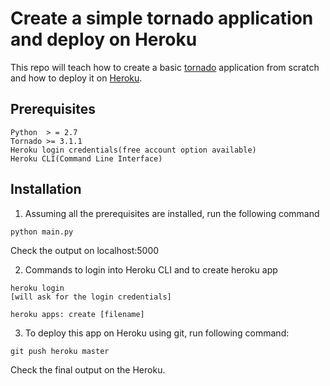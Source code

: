# Create a simple tornado application and deploy on Heroku

This repo will teach how to create a basic [tornado](http://www.tornadoweb.org/en/stable/) application from scratch and how to deploy it on [Heroku](https://www.heroku.com/).

## Prerequisites
```
Python  > = 2.7
Tornado >= 3.1.1
Heroku login credentials(free account option available)
Heroku CLI(Command Line Interface)
```

## Installation 
1. Assuming all the prerequisites are installed, run the following command 
```
python main.py 

```
   Check the output on localhost:5000

2. Commands to login into Heroku CLI and to create heroku app 
```
heroku login 
[will ask for the login credentials]

heroku apps: create [filename]

```

3. To deploy this app on Heroku using git, run following command:
```
git push heroku master

```
Check the final output on the Heroku.
